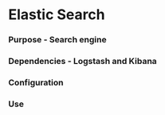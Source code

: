 # Elastic Search

### Purpose - Search engine

### Dependencies - Logstash and Kibana

### Configuration

### Use
